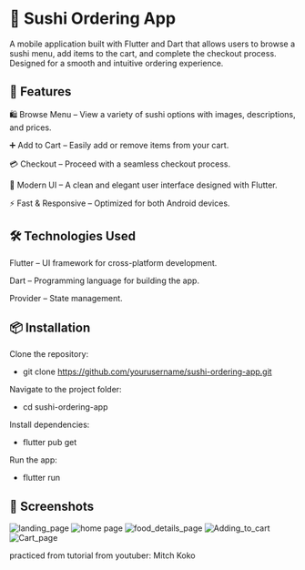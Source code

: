 # 🍣 Sushi Ordering App

A mobile application built with Flutter and Dart that allows users to browse a sushi menu, add items to the cart, and complete the checkout process. Designed for a smooth and intuitive ordering experience.

## 🚀 Features

🛍️ Browse Menu – View a variety of sushi options with images, descriptions, and prices.

➕ Add to Cart – Easily add or remove items from your cart.

💳 Checkout – Proceed with a seamless checkout process.

🎨 Modern UI – A clean and elegant user interface designed with Flutter.

⚡ Fast & Responsive – Optimized for both Android devices.

## 🛠️ Technologies Used

Flutter – UI framework for cross-platform development.

Dart – Programming language for building the app.

Provider – State management.

## 📦 Installation

Clone the repository:

- git clone https://github.com/yourusername/sushi-ordering-app.git

Navigate to the project folder:

- cd sushi-ordering-app

Install dependencies:

- flutter pub get

Run the app:

- flutter run

## 📸 Screenshots

![landing_page](https://github.com/Chelsey20/Sushi-Restaurant-App/assets/68854856/71c5f79b-907d-40d0-ad9f-179889b93280)
![home page](https://github.com/Chelsey20/Sushi-Restaurant-App/assets/68854856/3481d9a9-f97a-4ab5-8c5d-dd01b2a5fcba)
![food_details_page](https://github.com/Chelsey20/Sushi-Restaurant-App/assets/68854856/01ba00a1-d17f-4292-a000-1c0226e06108)
![Adding_to_cart](https://github.com/Chelsey20/Sushi-Restaurant-App/assets/68854856/a570f0ed-b9ae-4042-b3dd-7a25a24652b1)
![Cart_page](https://github.com/Chelsey20/Sushi-Restaurant-App/assets/68854856/2f41e43b-f277-4a86-9af0-2202b68030ce)

practiced from tutorial from youtuber: 
Mitch Koko 
